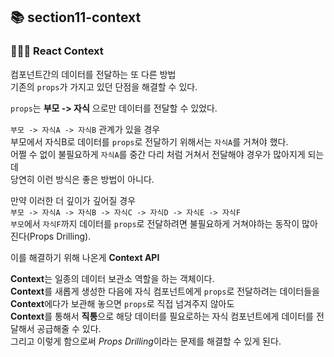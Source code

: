 ## 📚 section11-context

### 🧑‍🧒‍🧒 React Context

컴포넌트간의 데이터를 전달하는 또 다른 방법   
기존의 `props`가 가지고 있던 단점을 해결할 수 있다.   
   
`props`는 **부모 -> 자식** 으로만 데이터를 전달할 수 있었다.    
   
`부모 -> 자식A -> 자식B` 관계가 있을 경우   
부모에서 자식B로 데이터를 `props`로 전달하기 위해서는 `자식A`를 거쳐야 했다.   
어쩔 수 없이 불필요하게 `자식A`를 중간 다리 처럼 거쳐서 전달해야 경우가 많아지게 되는데   
당연히 이런 방식은 좋은 방법이 아니다.

만약 이러한 더 깊이가 깊어질 경우   
`부모 -> 자식A -> 자식B -> 자식C -> 자식D -> 자식E -> 자식F`   
`부모`에서 `자식F`까지 데이터를 `props`로 전달하려면 불필요하게 거쳐야하는 동작이 많아진다(Props Drilling).   
   
이를 해결하기 위해 나온게 **Context API**   

**Context**는 일종의 데이터 보관소 역할을 하는 객체이다.   
**Context**를 새롭게 생성한 다음에 자식 컴포넌트에게 `props`로 전달하려는 데이터들을   
**Context**에다가 보관해 놓으면 `props`로 직접 넘겨주지 않아도    
**Context**를 통해서 **직통**으로 해당 데이터를 필요로하는 자식 컴포넌트에게 데이터를 전달해서 공급해줄 수 있다.   
그리고 이렇게 함으로써 *Props Drilling*이라는 문제를 해결할 수 있게 된다.   
   
<br>


